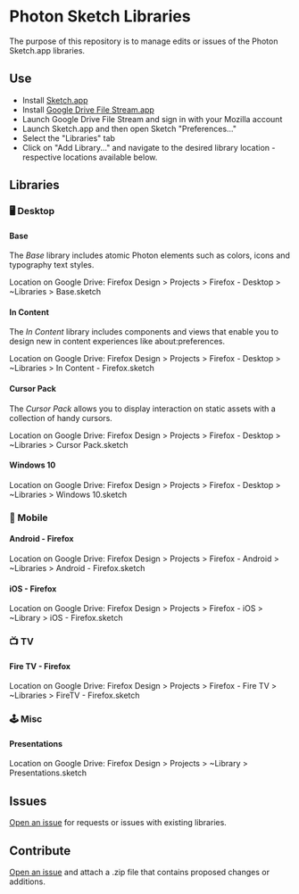 # Photon Sketch Libraries

The purpose of this repository is to manage edits or issues of the Photon Sketch.app libraries.

## Use

- Install [Sketch.app](https://www.sketchapp.com/)
- Install [Google Drive File Stream.app](https://www.google.com/drive/download/)
- Launch Google Drive File Stream and sign in with your Mozilla account
- Launch Sketch.app and then open Sketch "Preferences..."
- Select the "Libraries" tab
- Click on "Add Library..." and navigate to the desired library location - respective locations available below.

## Libraries

### 🖥️ Desktop

#### Base

The _Base_ library includes atomic Photon elements such as colors, icons and typography text styles.

Location on Google Drive: Firefox Design > Projects > Firefox - Desktop > ~Libraries > Base.sketch

#### In Content

The _In Content_ library includes components and views that enable you to design new in content experiences like about:preferences.

Location on Google Drive: Firefox Design > Projects > Firefox - Desktop > ~Libraries > In Content - Firefox.sketch 

#### Cursor Pack

The _Cursor Pack_ allows you to display interaction on static assets with a collection of handy cursors.

Location on Google Drive: Firefox Design > Projects > Firefox - Desktop > ~Libraries > Cursor Pack.sketch 

#### Windows 10

Location on Google Drive: Firefox Design > Projects > Firefox - Desktop > ~Libraries > Windows 10.sketch

### 📱 Mobile

#### Android - Firefox

Location on Google Drive: Firefox Design > Projects > Firefox - Android > ~Libraries > Android - Firefox.sketch

#### iOS - Firefox

Location on Google Drive: Firefox Design > Projects > Firefox - iOS > ~Library > iOS - Firefox.sketch

### 📺 TV

#### Fire TV - Firefox

Location on Google Drive: Firefox Design > Projects > Firefox - Fire TV > ~Libraries > FireTV - Firefox.sketch

### 🕹️ Misc

#### Presentations

Location on Google Drive: Firefox Design > Projects > ~Library > Presentations.sketch

## Issues

[Open an issue](https://github.com/firefoxux/photon-library/issues/new) for requests or issues with existing libraries.

## Contribute

[Open an issue](https://github.com/firefoxux/photon-library/issues/new) and attach a .zip file that contains proposed changes or additions.

